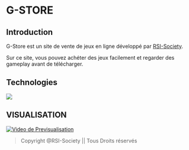 # G-STORE

## Introduction
G-Store est un site de vente de jeux en ligne développé par [RSI-Society](https://github.com/RSI-Society).

Sur ce site, vous pouvez achéter des jeux facilement et regarder des gameplay avant de télécharger.

## Technologies
<img align="center" src="https://github.com/jahjuno/Sale-of-Game/blob/master/public/images/technologies.png">

## VISUALISATION
[![Video de Previsualisation](https://i.ytimg.com/vi/c-K2ElOCM2I/hqdefault.jpg?sqp=-oaymwEZCPYBEIoBSFXyq4qpAwsIARUAAIhCGAFwAQ==&rs=AOn4CLDE6NwT4a8AaZwEcoL5_mP_qFRJYA)](https://youtu.be/c-K2ElOCM2I)

> Copyright @RSI-Society || Tous Droits réservés
